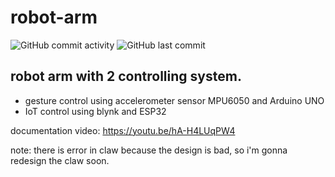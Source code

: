 # robot-arm
![GitHub commit activity](https://img.shields.io/github/commit-activity/t/AdnanBayu/robot-arm)
![GitHub last commit](https://img.shields.io/github/last-commit/AdnanBayu/robot-arm)

## robot arm with 2 controlling system.
- gesture control using accelerometer sensor MPU6050 and Arduino UNO
- IoT control using blynk and ESP32 <br>

documentation video: https://youtu.be/hA-H4LUqPW4

note: there is error in claw because the design is bad, so i'm gonna redesign the claw soon.
